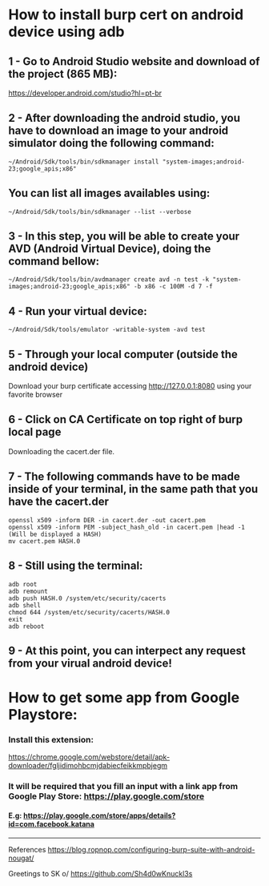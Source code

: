 # How to install burp cert on android device using adb

## 1 - Go to Android Studio website and download of the project (865 MB):
https://developer.android.com/studio?hl=pt-br

## 2 - After downloading the android studio, you have to download an image to your android simulator doing the following command:
```
~/Android/Sdk/tools/bin/sdkmanager install "system-images;android-23;google_apis;x86"
```
## You can list all images availables using: 
```
~/Android/Sdk/tools/bin/sdkmanager --list --verbose

```
## 3 - In this step, you will be able to create your AVD (Android Virtual Device), doing the command bellow:
```
~/Android/Sdk/tools/bin/avdmanager create avd -n test -k "system-images;android-23;google_apis;x86" -b x86 -c 100M -d 7 -f
```
## 4 - Run your virtual device: 
```
~/Android/Sdk/tools/emulator -writable-system -avd test
```
## 5 - Through your local computer (outside the android device) 
Download your burp certificate accessing http://127.0.0.1:8080 using your favorite browser

## 6 - Click on CA Certificate on top right of burp local page
Downloading the cacert.der file.

## 7 - The following commands have to be made inside of your terminal, in the same path that you have the cacert.der
```
openssl x509 -inform DER -in cacert.der -out cacert.pem
openssl x509 -inform PEM -subject_hash_old -in cacert.pem |head -1 (Will be displayed a HASH)
mv cacert.pem HASH.0
```
## 8 - Still using the terminal:
```
adb root
adb remount
adb push HASH.0 /system/etc/security/cacerts
adb shell
chmod 644 /system/etc/security/cacerts/HASH.0
exit
adb reboot
```

## 9 - At this point, you can interpect any request from your virual android device!

# How to get some app from Google Playstore:

### Install this extension:
https://chrome.google.com/webstore/detail/apk-downloader/fgljidimohbcmjdabiecfeikkmpbjegm
### It will be required that you fill an input with a link app from Google Play Store: https://play.google.com/store
#### E.g: https://play.google.com/store/apps/details?id=com.facebook.katana
----
References
https://blog.ropnop.com/configuring-burp-suite-with-android-nougat/

Greetings to SK o/
https://github.com/Sh4d0wKnuckl3s


